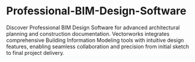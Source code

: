 # Professional-BIM-Design-Software
Discover Professional BIM Design Software for advanced architectural planning and construction documentation. Vectorworks integrates comprehensive Building Information Modeling tools with intuitive design features, enabling seamless collaboration and precision from initial sketch to final project delivery.
